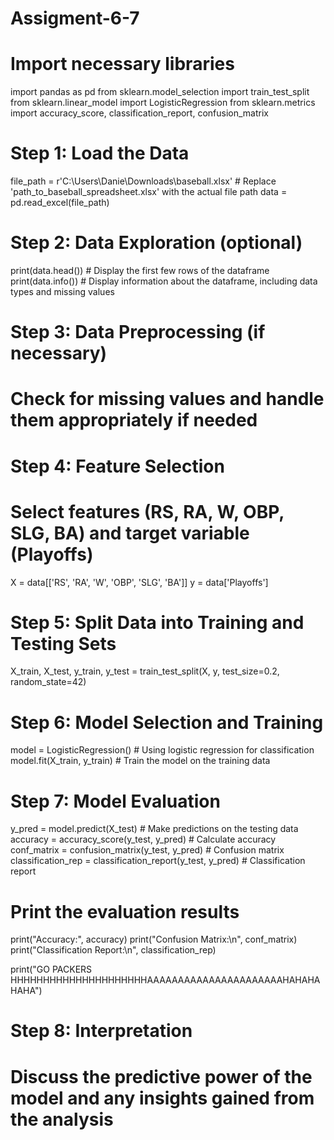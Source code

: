 # Assigment-6-7
# Import necessary libraries
import pandas as pd
from sklearn.model_selection import train_test_split
from sklearn.linear_model import LogisticRegression
from sklearn.metrics import accuracy_score, classification_report, confusion_matrix

# Step 1: Load the Data
file_path = r'C:\Users\Danie\Downloads\baseball.xlsx'  # Replace 'path_to_baseball_spreadsheet.xlsx' with the actual file path
data = pd.read_excel(file_path)

# Step 2: Data Exploration (optional)
print(data.head())  # Display the first few rows of the dataframe
print(data.info())  # Display information about the dataframe, including data types and missing values

# Step 3: Data Preprocessing (if necessary)
# Check for missing values and handle them appropriately if needed

# Step 4: Feature Selection
# Select features (RS, RA, W, OBP, SLG, BA) and target variable (Playoffs)
X = data[['RS', 'RA', 'W', 'OBP', 'SLG', 'BA']]
y = data['Playoffs']

# Step 5: Split Data into Training and Testing Sets
X_train, X_test, y_train, y_test = train_test_split(X, y, test_size=0.2, random_state=42)

# Step 6: Model Selection and Training
model = LogisticRegression()  # Using logistic regression for classification
model.fit(X_train, y_train)  # Train the model on the training data

# Step 7: Model Evaluation
y_pred = model.predict(X_test)  # Make predictions on the testing data
accuracy = accuracy_score(y_test, y_pred)  # Calculate accuracy
conf_matrix = confusion_matrix(y_test, y_pred)  # Confusion matrix
classification_rep = classification_report(y_test, y_pred)  # Classification report

# Print the evaluation results
print("Accuracy:", accuracy)
print("Confusion Matrix:\n", conf_matrix)
print("Classification Report:\n", classification_rep)

print("GO PACKERS HHHHHHHHHHHHHHHHHHHHHAAAAAAAAAAAAAAAAAAAAAAHAHAHAHAHA")


# Step 8: Interpretation
# Discuss the predictive power of the model and any insights gained from the analysis

